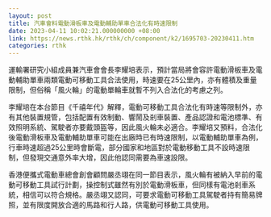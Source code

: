 ```yaml
---
layout: post
title: 汽車會料電動滑板車及電動輔助單車合法化有時速限制
date: 2023-04-11 10:02:21.000000000 +08:00
link: https://news.rthk.hk/rthk/ch/component/k2/1695703-20230411.htm
categories: rthk
---
```


運輸署研究小組成員兼汽車會會長李耀培表示，預計當局將會容許電動滑板車及電動輔助單車兩類電動可移動工具合法使用，時速要在25公里內，亦有體積及重量限制，但俗稱「風火輪」的電動單輪車就暫不列入合法化的考慮之列。

李耀培在本台節目《千禧年代》解釋，電動可移動工具合法化有時速等限制外，亦有其他裝置規管，包括配置有效制動、響鬧及剎車裝置、產品認證和電池標準、有效照明系統、駕駛者亦要戴頭盔等，因此風火輪未必適合。李耀培又預料，合法化後電動滑板車及電動輔助單車可能在出廠時已有時速限制，以電動輔助單車為例，行車時速超過25公里時會斷電，部分國家和地區對於電動移動工具不設時速限制，但發現交通意外率大增，因此他認同需要為車速設限。

香港便攜式電動車總會創會顧問嚴丞翊在同一節目表示，風火輪有被納入早前的電動可移動工具試行計劃，操控制式雖然有別於電動滑板車，但同樣有電池剎車系統，相信可以符合規格。嚴丞翊又認同，可要求電動可移動工具駕駛者持有簡易牌照，並有限度開放合適的馬路和行人路，供電動可移動工具使用。
